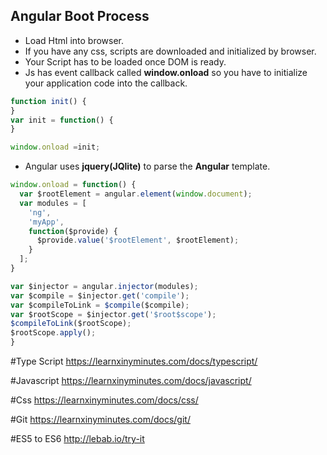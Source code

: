 Angular Boot Process
--------------------

- Load Html into browser.
- If you have any css, scripts are downloaded and initialized by browser.
- Your Script has to be loaded once DOM is ready.
- Js has event callback called **window.onload** so you have to initialize your application code into the callback.

``` javascript
function init() {
}
var init = function() {
}

window.onload =init;
```

- Angular uses **jquery(JQlite)** to parse the **Angular** template.

``` javascript 
window.onload = function() {
  var $rootElement = angular.element(window.document);
  var modules = [
    'ng',
    'myApp',
    function($provide) {
      $provide.value('$rootElement', $rootElement);
    }
  ];
}

var $injector = angular.injector(modules);
var $compile = $injector.get('compile');
var $compileToLink = $compile($compile);
var $rootScope = $injector.get('$root$scope');
$compileToLink($rootScope);
$rootScope.apply();
}
```


#Type Script
https://learnxinyminutes.com/docs/typescript/

#Javascript
https://learnxinyminutes.com/docs/javascript/

#Css
https://learnxinyminutes.com/docs/css/

#Git
https://learnxinyminutes.com/docs/git/

#ES5 to ES6
http://lebab.io/try-it
